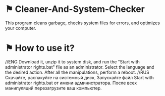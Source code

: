 # ⚑ Cleaner-And-System-Checker
This program cleans garbage, checks system files for errors, and optimizes your computer.

# ⚑ How to use it?
//ENG
Download it, unzip it to system disk, and run the "Start with administrator rights.bat" file as an administrator. Select the language and the desired action.
After all the manipulations, perform a reboot.
//RUS
Скачайте, распакуйте на системный диск, Запускайте файл Start with administrator rights.bat от имени администратора.
После всех манипуляций перезагрузите ваш компьютер.
